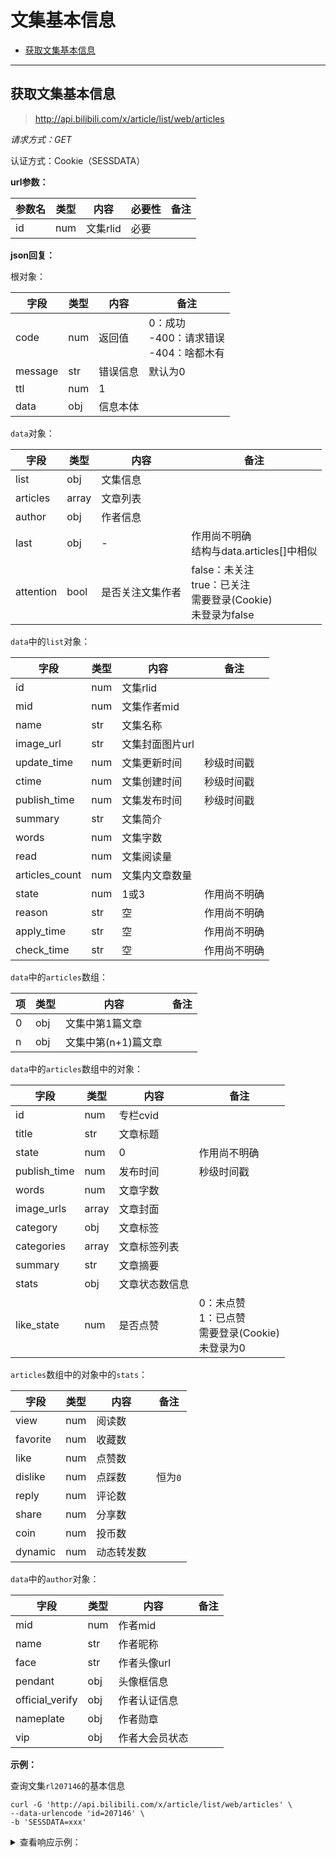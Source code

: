# 文集基本信息

- [获取文集基本信息](#获取文集基本信息)

---

## 获取文集基本信息

> http://api.bilibili.com/x/article/list/web/articles

*请求方式：GET*

认证方式：Cookie（SESSDATA）

**url参数：**

| 参数名 | 类型  | 内容     | 必要性 | 备注  |
|-----|-----|--------|-----|-----|
| id  | num | 文集rlid | 必要  |     |

**json回复：**

根对象：

| 字段      | 类型  | 内容   | 备注                                 |
|---------|-----|------|------------------------------------|
| code    | num | 返回值  | 0：成功<br />-400：请求错误<br />-404：啥都木有 |
| message | str | 错误信息 | 默认为0                               |
| ttl     | num | 1    |                                    |
| data    | obj | 信息本体 |                                    |

`data`对象：

| 字段        | 类型    | 内容       | 备注                                                        |
|-----------|-------|----------|-----------------------------------------------------------|
| list      | obj   | 文集信息     |                                                           |
| articles  | array | 文章列表     |                                                           |
| author    | obj   | 作者信息     |                                                           |
| last      | obj   | -        | 作用尚不明确<br />结构与data.articles[]中相似                         |
| attention | bool  | 是否关注文集作者 | false：未关注<br />true：已关注<br />需要登录(Cookie) <br />未登录为false |

`data`中的`list`对象：

| 字段             | 类型  | 内容        | 备注     |
|----------------|-----|-----------|--------|
| id             | num | 文集rlid    |        |
| mid            | num | 文集作者mid   |        |
| name           | str | 文集名称      |        |
| image_url      | str | 文集封面图片url |        |
| update_time    | num | 文集更新时间    | 秒级时间戳  |
| ctime          | num | 文集创建时间    | 秒级时间戳  |
| publish_time   | num | 文集发布时间    | 秒级时间戳  |
| summary        | str | 文集简介      |        |
| words          | num | 文集字数      |        |
| read           | num | 文集阅读量     |        |
| articles_count | num | 文集内文章数量   |        |
| state          | num | 1或3       | 作用尚不明确 |
| reason         | str | 空         | 作用尚不明确 |
| apply_time     | str | 空         | 作用尚不明确 |
| check_time     | str | 空         | 作用尚不明确 |

`data`中的`articles`数组：

| 项   | 类型  | 内容           | 备注  |
|-----|-----|--------------|-----|
| 0   | obj | 文集中第1篇文章     |     |
| n   | obj | 文集中第(n+1)篇文章 |     |

`data`中的`articles`数组中的对象：

| 字段           | 类型    | 内容      | 备注                                             |
|--------------|-------|---------|------------------------------------------------|
| id           | num   | 专栏cvid  |                                                |
| title        | str   | 文章标题    |                                                |
| state        | num   | 0       | 作用尚不明确                                         |
| publish_time | num   | 发布时间    | 秒级时间戳                                          |
| words        | num   | 文章字数    |                                                |
| image_urls   | array | 文章封面    |                                                |
| category     | obj   | 文章标签    |                                                |
| categories   | array | 文章标签列表  |                                                |
| summary      | str   | 文章摘要    |                                                |
| stats        | obj   | 文章状态数信息 |                                                |
| like_state   | num   | 是否点赞    | 0：未点赞<br />1：已点赞<br />需要登录(Cookie) <br />未登录为0 |

`articles`数组中的对象中的`stats`：

| 字段       | 类型  | 内容    | 备注    |
|----------|-----|-------|-------|
| view     | num | 阅读数   |       |
| favorite | num | 收藏数   |       |
| like     | num | 点赞数   |       |
| dislike  | num | 点踩数   | 恒为`0` |
| reply    | num | 评论数   |       |
| share    | num | 分享数   |       |
| coin     | num | 投币数   |       |
| dynamic  | num | 动态转发数 |       |

`data`中的`author`对象：

| 字段              | 类型  | 内容      | 备注  |
|-----------------|-----|---------|-----|
| mid             | num | 作者mid   |     |
| name            | str | 作者昵称    |     |
| face            | str | 作者头像url |     |
| pendant         | obj | 头像框信息   |     |
| official_verify | obj | 作者认证信息  |     |
| nameplate       | obj | 作者勋章    |     |
| vip             | obj | 作者大会员状态 |     |

**示例：**

查询文集`rl207146`的基本信息

```shell
curl -G 'http://api.bilibili.com/x/article/list/web/articles' \
--data-urlencode 'id=207146' \
-b 'SESSDATA=xxx'
```

<details>
<summary>查看响应示例：</summary>

```json
{
  "code": 0,
  "message": "0",
  "ttl": 1,
  "data": {
    "list": {
      "id": 207146,
      "mid": 293793435,
      "name": "B站api研究笔记",
      "image_url": "https://i0.hdslb.com/bfs/article/96d2b3d2a72e6497a011c885ab9245c51507ce18.png",
      "update_time": 1585036952,
      "ctime": 1582718126,
      "publish_time": 1585045493,
      "summary": "",
      "words": 8697,
      "read": 7649,
      "articles_count": 3,
      "state": 1,
      "reason": "",
      "apply_time": "",
      "check_time": ""
    },
    "articles": [
      {
        "id": 4815593,
        "title": "【B站API】api研究笔记ep1-视频基本信息",
        "state": 0,
        "publish_time": 1582643908,
        "words": 2906,
        "image_urls": [
          "https://i0.hdslb.com/bfs/article/00497c8df7130f22e5b953694b8931a22d32f133.jpg"
        ],
        "category": {
          "id": 26,
          "parent_id": 17,
          "name": "数码"
        },
        "categories": [
          {
            "id": 17,
            "parent_id": 0,
            "name": "科技"
          },
          {
            "id": 26,
            "parent_id": 17,
            "name": "数码"
          }
        ],
        "summary": "各位小可爱们大家好啊，终于可以结束我长达一年的咕咕了.........在这蝠想联翩的日子里也闲的没事，除了上课就是睡觉，还不如搞点事情哪个猿不想拥有自己的B站爬虫呢（误），当然自制一个B站的综合信息台也是可以的，比如显示粉丝数  获赞数（掉粉警告）于是就萌生了这个研究B站api的想法，以后也会继续不定期分享我的主体思路是利用Chrome中的F12工具进行分析，再用curl进行验证先从视频下手吧qwq我们以av2075941为例network检测下，有各种图片、视频、网页、js。。。。。的传输记录",
        "stats": {
          "view": 3632,
          "favorite": 97,
          "like": 65,
          "dislike": 0,
          "reply": 36,
          "share": 9,
          "coin": 26,
          "dynamic": 0
        },
        "like_state": 0
      },
      {
        "id": 4820548,
        "title": "【B站API】api研究笔记ep2-视频其他信息",
        "state": 0,
        "publish_time": 1582688189,
        "words": 4319,
        "image_urls": [
          "https://i0.hdslb.com/bfs/article/2416ee72759a5c2c8bba0f10d42e789fc0c0ae2b.jpg"
        ],
        "category": {
          "id": 26,
          "parent_id": 17,
          "name": "数码"
        },
        "categories": [
          {
            "id": 17,
            "parent_id": 0,
            "name": "科技"
          },
          {
            "id": 26,
            "parent_id": 17,
            "name": "数码"
          }
        ],
        "summary": "大家中午好鸭昨天我们研究了B站api的获取方法和使用方法 这一期我们继续分享另一个从网页中寻找api的方法以及研究视频的其他api接口以av170001为例首先打开视频，在F12的network下的监控中加载页面筛选XHR对象用搜索法的效率较低，不如我们直接进行筛选&观察通过对资源路径的观察可以猜到某些有关的项比如playurl有可能是播放的地址，pagelist可能是分P列表，view不就是昨天研究的『视频基本信息』吗通过继续分析我总结出了以下api这个可以在只想获取简介时应用，而不用处理多余",
        "stats": {
          "view": 2700,
          "favorite": 35,
          "like": 40,
          "dislike": 0,
          "reply": 27,
          "share": 1,
          "coin": 10,
          "dynamic": 0
        },
        "like_state": 0
      },
      {
        "id": 5263184,
        "title": "【B站API】api研究笔记Special-AV与BV互转",
        "state": 0,
        "publish_time": 1585045493,
        "words": 1472,
        "image_urls": [
          "https://i0.hdslb.com/bfs/article/b520939046899303cfcac1511308eb87ede760d7.jpg"
        ],
        "category": {
          "id": 26,
          "parent_id": 17,
          "name": "数码"
        },
        "categories": [
          {
            "id": 17,
            "parent_id": 0,
            "name": "科技"
          },
          {
            "id": 26,
            "parent_id": 17,
            "name": "数码"
          }
        ],
        "summary": "昨天视频新编号BV上线了，所有视频的编号默认都变成了BVxxx，不再是avxxx，兼容在链接和搜索中输入av号，评论区和动态av和bv都可以一键传送显然日益增长的投稿量对于编号是个问题，int是有上限的，但一串“乱码”缺少了灵魂，还会让我们想到磁力链接或者熊掌盘的链接（手动狗头）看到av170001，我会想到“法克儿~~”，但看到BV17x411w7KC，我？？？？？其实av号并没有消失，只不过它已经隐藏于大众的视野里了，av和bv本质上是可以双向转换的方法一（电脑版推荐）：打开一个视频，会发现",
        "stats": {
          "view": 1317,
          "favorite": 26,
          "like": 22,
          "dislike": 0,
          "reply": 11,
          "share": 1,
          "coin": 5,
          "dynamic": 0
        },
        "like_state": 0
      }
    ],
    "author": {
      "mid": 293793435,
      "name": "社会易姐QwQ",
      "face": "https://i0.hdslb.com/bfs/face/aebb2639a0d47f2ce1fec0631f412eaf53d4a0be.jpg",
      "pendant": {
        "pid": 2511,
        "name": "初音未来13周年",
        "image": "https://i0.hdslb.com/bfs/garb/item/4f8f3f1f2d47f0dad84f66aa57acd4409ea46361.png",
        "expire": 0
      },
      "official_verify": {
        "type": -1,
        "desc": ""
      },
      "nameplate": {
        "nid": 3,
        "name": "白银殿堂",
        "image": "https://i2.hdslb.com/bfs/face/f6a31275029365ae5dc710006585ddcf1139bde1.png",
        "image_small": "https://i0.hdslb.com/bfs/face/b09cdb4c119c467cf2d15db5263b4f539fa6e30b.png",
        "level": "高级勋章",
        "condition": "单个自制视频总播放数>=10万"
      },
      "vip": {
        "type": 2,
        "status": 1,
        "due_date": 0,
        "vip_pay_type": 0,
        "theme_type": 0,
        "label": {
          "path": "",
          "text": "年度大会员",
          "label_theme": "annual_vip"
        },
        "avatar_subscript": 1,
        "nickname_color": "#FB7299"
      }
    },
    "last": {
      "id": 0,
      "title": "",
      "state": 0,
      "publish_time": 0,
      "words": 0,
      "image_urls": [],
      "category": {
        "id": 0,
        "parent_id": 0,
        "name": ""
      },
      "categories": [],
      "summary": ""
    },
    "attention": false
  }
}
```

</details>